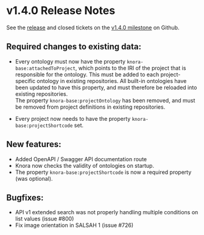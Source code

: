 v1.4.0 Release Notes
====================

See the
[release](https://github.com/dhlab-basel/Knora/releases/tag/v1.4.0) and closed tickets on the
[v1.4.0 milestone](https://github.com/dhlab-basel/Knora/milestone/8) on Github.

Required changes to existing data:
----------------------------------

- Every ontology must now have the property `knora-base:attachedToProject`, which points to the IRI of the project
  that is responsible for the ontology. This must be added to each project-specific ontology in existing repositories.
  All built-in ontologies have been updated to have this property, and must therefore be reloaded into existing
  repositories.  
  The property `knora-base:projectOntology` has been removed, and must be removed from project definitions in
  existing repositories.

- Every project now needs to have the property `knora-base:projectShortcode` set.

New features:
-------------

- Added OpenAPI / Swagger API documentation route
- Knora now checks the validity of ontologies on startup.
- The property ``knora-base:projectShortcode`` is now a required property (was optional).

Bugfixes:
---------

-   API v1 extended search was not properly handling multiple conditions
    on list values (issue \#800)
-   Fix image orientation in SALSAH 1 (issue \#726)

